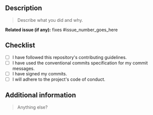 <!-- markdownlint-disable MD041-->
## Description

> Describe what you did and why.

**Related issue (if any):** fixes #issue_number_goes_here

## Checklist

- [ ] I have followed this repository's contributing guidelines.
- [ ] I have used the conventional commits specification for my commit messages.
- [ ] I have signed my commits.
- [ ] I will adhere to the project's code of conduct.

## Additional information

> Anything else?
>
